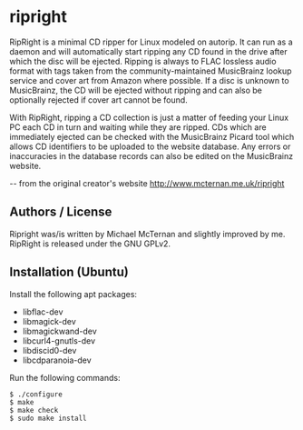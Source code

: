 # ripright

 RipRight is a minimal CD ripper for Linux modeled on autorip. It can run as a daemon and will automatically start ripping any CD found in the drive after which the disc will be ejected. Ripping is always to FLAC lossless audio format with tags taken from the community-maintained MusicBrainz lookup service and cover art from Amazon where possible. If a disc is unknown to MusicBrainz, the CD will be ejected without ripping and can also be optionally rejected if cover art cannot be found.

With RipRight, ripping a CD collection is just a matter of feeding your Linux PC each CD in turn and waiting while they are ripped. CDs which are immediately ejected can be checked with the MusicBrainz Picard tool which allows CD identifiers to be uploaded to the website database. Any errors or inaccuracies in the database records can also be edited on the MusicBrainz website.

-- from the original creator's website http://www.mcternan.me.uk/ripright


## Authors / License

Ripright was/is written by Michael McTernan and slightly improved by me.
RipRight is released under the GNU GPLv2. 


## Installation (Ubuntu)

Install the following apt packages:
* libflac-dev
* libmagick-dev
* libmagickwand-dev
* libcurl4-gnutls-dev
* libdiscid0-dev
* libcdparanoia-dev

Run the following commands:

	$ ./configure
	$ make
	$ make check
	$ sudo make install


